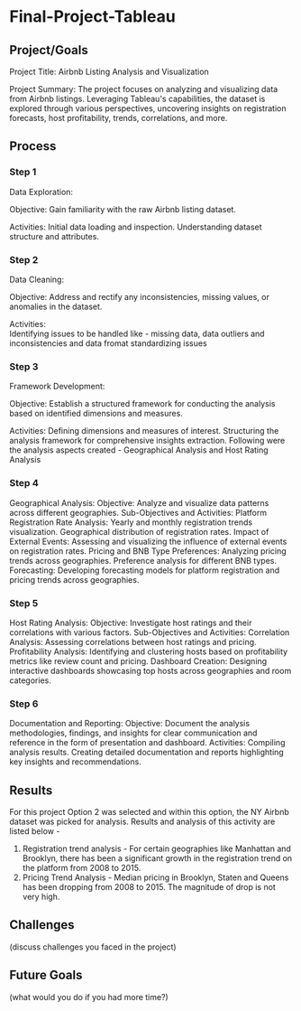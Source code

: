 # Final-Project-Tableau

## Project/Goals
Project Title: Airbnb Listing Analysis and Visualization

Project Summary:
The project focuses on analyzing and visualizing data from Airbnb listings. Leveraging Tableau's capabilities, the dataset is explored through various perspectives, uncovering insights on registration forecasts, host profitability, trends, correlations, and more.

## Process
### Step 1
Data Exploration:

  Objective: Gain familiarity with the raw Airbnb listing dataset.
  
  Activities:
    Initial data loading and inspection.
    Understanding dataset structure and attributes.
  
### Step 2
Data Cleaning:

  Objective: Address and rectify any inconsistencies, missing values, or anomalies in the dataset.
  
  Activities:  
    Identifying issues to be handled like - missing data, data outliers and inconsistencies and data fromat standardizing issues

### Step 3 
Framework Development:
  
  Objective: Establish a structured framework for conducting the analysis based on identified dimensions and measures.
  
  Activities:
    Defining dimensions and measures of interest.
    Structuring the analysis framework for comprehensive insights extraction.
    Following were the analysis aspects created - Geographical Analysis and Host Rating Analysis

### Step 4
Geographical Analysis:
  Objective: Analyze and visualize data patterns across different geographies.
  Sub-Objectives and Activities:
    Platform Registration Rate Analysis:
      Yearly and monthly registration trends visualization.
      Geographical distribution of registration rates.
    Impact of External Events:
      Assessing and visualizing the influence of external events on registration rates.
    Pricing and BNB Type Preferences:
      Analyzing pricing trends across geographies.
      Preference analysis for different BNB types.
    Forecasting:
      Developing forecasting models for platform registration and pricing trends across geographies.

### Step 5
Host Rating Analysis:
Objective: Investigate host ratings and their correlations with various factors.
Sub-Objectives and Activities:
  Correlation Analysis:
    Assessing correlations between host ratings and pricing.
  Profitability Analysis:
    Identifying and clustering hosts based on profitability metrics like review count and pricing.
  Dashboard Creation:
    Designing interactive dashboards showcasing top hosts across geographies and room categories.

### Step 6 
Documentation and Reporting:
Objective: Document the analysis methodologies, findings, and insights for clear communication and reference in the form of presentation and dashboard.
Activities:
  Compiling analysis results.
  Creating detailed documentation and reports highlighting key insights and recommendations.

## Results
For this project Option 2 was selected and within this option, the NY Airbnb dataset was picked for analysis. Results and analysis of this activity are listed below - 
1. Registration trend analysis - For certain geographies like Manhattan and Brooklyn, there has been a significant growth in the registration trend on the platform from 2008 to 2015.
2. Pricing Trend Analysis - Median pricing in Brooklyn, Staten and Queens has been dropping from 2008 to 2015. The magnitude of drop is not very high.

## Challenges 
(discuss challenges you faced in the project)

## Future Goals
(what would you do if you had more time?)
